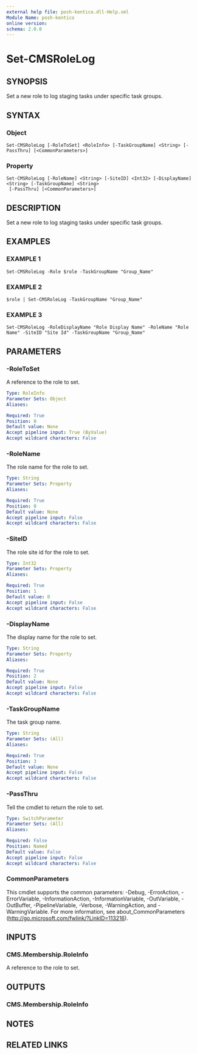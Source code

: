 ```yaml
---
external help file: posh-kentico.dll-Help.xml
Module Name: posh-kentico
online version:
schema: 2.0.0
---
```


# Set-CMSRoleLog

## SYNOPSIS
Set a new role to log staging tasks under specific task groups.

## SYNTAX

### Object
```
Set-CMSRoleLog [-RoleToSet] <RoleInfo> [-TaskGroupName] <String> [-PassThru] [<CommonParameters>]
```

### Property
```
Set-CMSRoleLog [-RoleName] <String> [-SiteID] <Int32> [-DisplayName] <String> [-TaskGroupName] <String>
 [-PassThru] [<CommonParameters>]
```

## DESCRIPTION
Set a new role to log staging tasks under specific task groups.

## EXAMPLES

### EXAMPLE 1
```
Set-CMSRoleLog -Role $role -TaskGroupName "Group_Name"
```

### EXAMPLE 2
```
$role | Set-CMSRoleLog -TaskGroupName "Group_Name"
```

### EXAMPLE 3
```
Set-CMSRoleLog -RoleDisplayName "Role Display Name" -RoleName "Role Name" -SiteID "Site Id" -TaskGroupName "Group_Name"
```

## PARAMETERS

### -RoleToSet
A reference to the role to set.

```yaml
Type: RoleInfo
Parameter Sets: Object
Aliases:

Required: True
Position: 0
Default value: None
Accept pipeline input: True (ByValue)
Accept wildcard characters: False
```

### -RoleName
The role name for the role to set.

```yaml
Type: String
Parameter Sets: Property
Aliases:

Required: True
Position: 0
Default value: None
Accept pipeline input: False
Accept wildcard characters: False
```

### -SiteID
The role site id for the role to set.

```yaml
Type: Int32
Parameter Sets: Property
Aliases:

Required: True
Position: 1
Default value: 0
Accept pipeline input: False
Accept wildcard characters: False
```

### -DisplayName
The display name for the role to set.

```yaml
Type: String
Parameter Sets: Property
Aliases:

Required: True
Position: 2
Default value: None
Accept pipeline input: False
Accept wildcard characters: False
```

### -TaskGroupName
The task group name.

```yaml
Type: String
Parameter Sets: (All)
Aliases:

Required: True
Position: 3
Default value: None
Accept pipeline input: False
Accept wildcard characters: False
```

### -PassThru
Tell the cmdlet to return the role to set.

```yaml
Type: SwitchParameter
Parameter Sets: (All)
Aliases:

Required: False
Position: Named
Default value: False
Accept pipeline input: False
Accept wildcard characters: False
```

### CommonParameters
This cmdlet supports the common parameters: -Debug, -ErrorAction, -ErrorVariable, -InformationAction, -InformationVariable, -OutVariable, -OutBuffer, -PipelineVariable, -Verbose, -WarningAction, and -WarningVariable.
For more information, see about_CommonParameters (http://go.microsoft.com/fwlink/?LinkID=113216).

## INPUTS

### CMS.Membership.RoleInfo
A reference to the role to set.

## OUTPUTS

### CMS.Membership.RoleInfo
## NOTES

## RELATED LINKS
